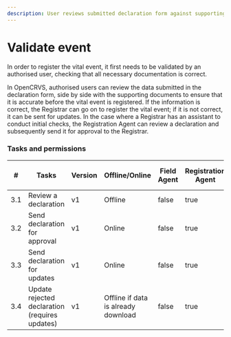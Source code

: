 ```yaml
---
description: User reviews submitted declaration form against supporting documents
---
```


# Validate event

In order to register the vital event, it first needs to be validated by an authorised user, checking that all necessary documentation is correct.&#x20;

In OpenCRVS, authorised users can review the data submitted in the declaration form, side by side with the supporting documents to ensure that it is accurate before the vital event is registered. If the information is correct, the Registrar can go on to register the vital event; if it is not correct, it can be sent for updates. In the case where a Registrar has an assistant to conduct initial checks, the Registration Agent can review a declaration and subsequently send it for approval to the Registrar.

### Tasks and permissions

<table><thead><tr><th>#</th><th>Tasks</th><th>Version</th><th>Offline/Online</th><th data-type="checkbox">Field Agent</th><th data-type="checkbox">Registration Agent</th><th data-type="checkbox">Registrar</th><th data-type="checkbox">National Registrar</th><th data-type="checkbox">Performance Manager</th><th data-type="checkbox">Local System Admin</th><th data-type="checkbox">National System Admin</th></tr></thead><tbody><tr><td>3.1</td><td>Review a declaration</td><td>v1</td><td>Offline</td><td>false</td><td>true</td><td>true</td><td>true</td><td>false</td><td>false</td><td>false</td></tr><tr><td>3.2</td><td>Send declaration for approval</td><td>v1</td><td>Online</td><td>false</td><td>true</td><td>false</td><td>false</td><td>false</td><td>false</td><td>false</td></tr><tr><td>3.3</td><td>Send declaration for updates</td><td>v1</td><td>Online</td><td>false</td><td>true</td><td>true</td><td>true</td><td>false</td><td>false</td><td>false</td></tr><tr><td>3.4</td><td>Update rejected declaration (requires updates)</td><td>v1</td><td>Offline if data is already download</td><td>false</td><td>true</td><td>true</td><td>true</td><td>false</td><td>false</td><td>false</td></tr></tbody></table>

